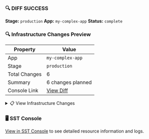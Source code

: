 ### 🔍 DIFF SUCCESS

**Stage:** `production`
**App:** `my-complex-app`
**Status:** `complete`

### 🔍 Infrastructure Changes Preview

| Property | Value |
|----------|-------|
| App | `my-complex-app` |
| Stage | `production` |
| Total Changes | 6 |
| Summary | 6 changes planned |
| Console Link | [View Diff](https://console.sst.dev/my-complex-app/production/diffs/xyz789) |

<details>
<summary>📋 View Infrastructure Changes</summary>

```diff
+  my-complex-app-production pulumi:pulumi:Stack

+  NewAuth sst:aws:Function

+  UsersDatabase sst:aws:Aurora

*  Api sst:aws:Api

*  Website sst:aws:StaticSite

-  OldProcessor sst:aws:Function

-  NotificationTopic sst:aws:Topic

+  NewAuth sst:aws:Function → NewAuthLogGroup aws:cloudwatch:LogGroup

+  UsersDatabase sst:aws:Aurora → UsersDatabaseCluster aws:rds:Cluster

*  Api sst:aws:Api → ApiFunction sst:aws:Function

*  Website sst:aws:StaticSite → WebsiteAssets sst:aws:Bucket

-  OldProcessor sst:aws:Function → OldProcessorLogGroup aws:cloudwatch:LogGroup

-  NotificationTopic sst:aws:Topic → NotificationTopicTopic aws:sns:Topic
```

</details>

### 🖥️ SST Console

[View in SST Console](https://console.sst.dev/my-complex-app/production/diffs/xyz789) to see detailed resource information and logs.